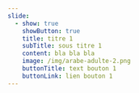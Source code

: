 ```yaml
---
slide:
  - show: true
    showButton: true
    title: titre 1
    subTitle: sous titre 1
    content: bla bla bla
    image: /img/arabe-adulte-2.png
    buttonTitle: text bouton 1
    buttonLink: lien bouton 1
---
```

